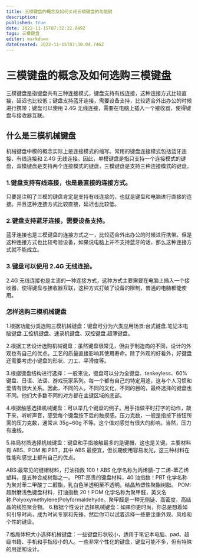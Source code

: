 ```yaml
---
title: 三模键盘的概念及如何关闭三模键盘的功能键
description: 
published: true
date: 2022-11-15T07:32:22.849Z
tags: 三模键盘
editor: markdown
dateCreated: 2022-11-15T07:30:04.746Z
---
```


# 三模键盘的概念及如何选购三模键盘
三模键盘是指键盘共有三种连接模式，键盘支持有线连接，这种连接方式比较直接，延迟也比较低；键盘支持蓝牙连接，需要设备支持，比较适合外出办公的时候进行携带；键盘可以使用 2.4G 无线连接，需要在电脑上插入一个接收器，使得键盘与接收器互联。

## 什么是三模机械键盘
机械键盘中模的概念实际上是连接模式的缩写。常用的键盘连接模式包括蓝牙连接、有线连接和 2.4G 无线连接。因此，单模键盘是指只支持一个连接模式的键盘，双模键盘是支持两个连接模式的键盘，三模键盘是支持三种连接模式的键盘。

### 1.键盘支持有线连接，也是最直接的连接方式。

只要是注明了三模的键盘肯定是支持有线连接的，也就是键盘和电脑进行直接的连接。并且这种连接方式比较直接，延迟也比较低。

### 2.键盘支持蓝牙连接，需要设备支持。

蓝牙连接也是三模键盘的连接方式之一，比较适合外出办公的时候进行携带。但是这种连接方式也比较考验设备，如果说电脑上并不支持蓝牙的话，那么这种连接方式就不能成立。

### 3.键盘可以使用 2.4G 无线连接。

2.4G 无线连接也是主流的一种连接方式，这种方式主要需要在电脑上插入一个接收器，使得键盘与接收器互联，这种方式打破了设备的限制，普通的电脑都能使用。

### 怎样选购三模机械键盘
1.根据功能分类选购三模机械键盘：键盘可分为六类应用场景:台式键盘.笔记本电脑键盘.工控机键盘、速录机键盘、双控键盘.超薄键盘。

2.根据工艺设计选购机械键盘：虽然键盘很常见，但由于制造商的不同，设计的外观也有自己的优点。工艺的质量直接影响其使用寿命。除了外观的好看外，好键盘还需要考虑小键盘的形状、刀工、平滑度等。

3.根据键盘结构进行选择：一般来说，键盘可以分为全键盘、tenkeyless、60%键盘、日语、法语、游戏玩家系列。每一个都有自己的特定用途，这与个人习惯和爱情有很大关系。因此，不同的人，不同的文化，不同的目的，最终选择的键盘也不同。他们大多数不同的对方都在主键区域的底部。

4.根据触感选择机械键盘：可以举几个键盘的例子。用手指做平时打字的动作，敲下来，听听声音，感受每个键盘按下后的触摸感。压力克数，一般是指按下按钮所需的压力克数，通常从 35g~60g 不等。这个值对感觉有很大的影响。当然，压力有曲线。

5.格局材质选择机械键盘：键盘和手指接触最多的是键帽，这也是关键。主要材料有 ABS、POM 和 PBT，其中 ABS 最便宜，但长期使用容易发光。这三种材料在性能和感觉上都有自己的优点。

ABS:最常见的键帽材料，打油指数 100！ABS 化学名称为丙烯腈-丁二烯-苯乙烯塑料，是五种合成树脂之一。
PBT:昂贵的键盘材料，40 油指数！PBT 化学名称为聚对苯二甲酸丁二醇酯，乳白色半透明至不透明。结晶热塑性聚酯树脂。
POM:超耐磨浅色键盘材料，打油指数 20！POM 化学名称为聚甲醛，英文名称:Polyoxymethylene(Polyformaldehyde。聚甲醛是一种无侧链、高密度、高结晶的线性聚合物。
6.根据个性设计选择机械键盘：如果你更时尚，你总是想着如何引导时尚，成为时尚专家和先锋。然后你可以试着选择一些更注重外观、风格和个性的键盘。

7.格局体积大小选择机械键盘：一些键盘形状较小，适用于笔记本电脑、pad、超级书籍、手机和手指较小的人。一些非常个性化的键盘，键盘可能不多，但有特殊的用途和设计。

